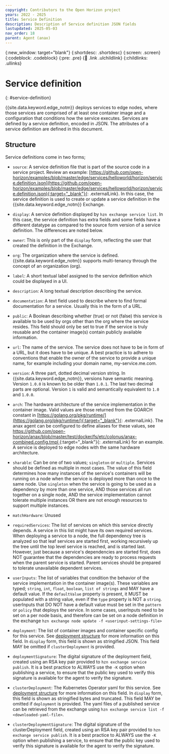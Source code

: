 ```yaml
---
copyright: Contributors to the Open Horizon project
years: 2022 - 2025
title: Service Definition
description: Description of Service definition JSON fields
lastupdated: 2025-05-03
nav_order: 18
parent: Agent (anax)
---
```


{:new_window: target="blank"}
{:shortdesc: .shortdesc}
{:screen: .screen}
{:codeblock: .codeblock}
{:pre: .pre}
{:child: .link .ulchildlink}
{:childlinks: .ullinks}

# Service definition
{: #service-definition}

{{site.data.keyword.edge_notm}} deploys services to edge nodes, where those services are comprised of at least one container image and a configuration that conditions how the service executes.
Services are defined by a service definition, encoded in JSON. The attributes of a service definition are defined in this document.

## Structure

Service definitions come in two forms;

- `source`: A service definition file that is part of the source code in a service project. Review an example: [https://github.com/open-horizon/examples/blob/master/edge/services/helloworld/horizon/service.definition.json](https://github.com/open-horizon/examples/blob/master/edge/services/helloworld/horizon/service.definition.json){:target="_blank"}{: .externalLink}.
In this case, the service definition is used to create or update a service definition in the {{site.data.keyword.edge_notm}} Exchange.
- `display`: A service definition displayed by `hzn exchange service list`.
In this case, the service definition has extra fields and some fields have a different datatype as compared to the source form version of a service definition.
The differences are noted below.

- `owner`: This is only part of the `display` form, reflecting the user that created the definition in the Exchange.
- `org`: The organization where the service is defined. {{site.data.keyword.edge_notm}} supports multi-tenancy through the concept of an organization (org).
- `label`: A short textual label assigned to the service definition which could be displayed in a UI.
- `description`: A long textual description describing the service.
- `documentation`: A text field used to describe where to find formal documentation for a service. Usually this in the form of a URL.
- `public`: A Boolean describing whether (true) or not (false) this service is available to be used by orgs other than the org where the service resides. This field should only be set to true if the service is truly reusable and the container image(s) contain publicly available information.
- `url`: The name of the service. The service does not have to be in form of a URL, but it does have to be unique. A best practice is to adhere to conventions that enable the owner of the service to provide a unique name, for example including your domain name, my-service.me.com.
- `version`: A three part, dotted decimal version string. In {{site.data.keyword.edge_notm}}, versions have semantic meaning. Version `1.0.0` is known to be older than `1.0.1`. The last two decimal parts are optional. Version `1` is valid and semantically equivalent to `1.0` and `1.0.0`.
- `arch`: The hardware architecture of the service implementation in the container image. Valid values are those returned from the GOARCH constant in [https://golang.org/pkg/runtime/](https://golang.org/pkg/runtime/){:target="_blank"}{: .externalLink}. The anax agent can be configured to define aliases for these values, see [https://github.com/open-horizon/anax/blob/master/test/docker/fs/etc/colonus/anax-combined.config.tmpl ](https://github.com/open-horizon/anax/blob/master/test/docker/fs/etc/colonus/anax-combined.config.tmpl){:target="_blank"}{: .externalLink} for an example. A service is deployed to edge nodes with the same hardware architecture.
- `sharable`: Can be one of two values; `singleton` or `multiple`. Services should be defined as multiple in most cases. The value of this field determines how many instances of the service's containers will be running on a node when the service is deployed more than once to the same node. Use `singleton` when the service is going to be used as a dependency by more than one service, AND those services all run together on a single node, AND the service implementation cannot tolerate multiple instances OR there are not enough resources to support multiple instances.
- `matchHardware`: Unused
- `requiredServices`: The list of services on which this service directly depends. A service in this list might have its own required services. When deploying a service to a node, the full dependency tree is analyzed so that leaf services are started first, working recursively up the tree until the top level service is reached, and is started last. However, just because a service's dependencies are started first, does NOT guarantee that the dependencies are ready to process requests when the parent service is started. Parent services should be prepared to tolerate unavailable dependent services.
- `userInputs`: The list of variables that condition the behavior of the service implementation in the container image(s). These variables are typed; `string`, `int`, `float`, `boolean`, `list of strings` and MAY have a default value. If the `defaultValue` property is present, it MUST be populated with a string value, even if the `type` property is NOT a `string`.  userInputs that DO NOT have a default value must be set in the `pattern` or `policy` that deploys the service. In some cases, userInputs need to be set on a per node basis, and therefore can be set on a node definition in the exchange `hzn exchange node update -f <userinput-settings-file>`
- `deployment`: The list of container images and container specific config for this service. See [deployment structure](./deployment_string.md) for more information on this field. In `display` form, this field is shown as stringified JSON. This field MAY be omitted if `clusterDeployment` is provided.
- `deploymentSignature`: The digital signature of the deployment field, created using an RSA key pair provided to `hzn exchange service publish`. It is a best practice to ALWAYS use the `-K` option when publishing a service, to ensure that the public key used to verify this signature is available for the agent to verify the signature.
- `clusterDeployment`: The Kubernetes Operator yaml for this service. See [deployment structure](./deployment_string.md) for more information on this field. In `display` form, this field is shown as stringified bytes and truncated. This field MAY be omitted if `deployment` is provided. The yaml files of a published service can be retrieved from the exchange using `hzn exchange service list -f <downloaded-yaml-file>`.
- `clusterDeploymentSignature`: The digital signature of the clusterDeployment field, created using an RSA key pair provided to `hzn exchange service publish`. It is a best practice to ALWAYS use the `-K` option when publishing a service, to ensure that the public key used to verify this signature is available for the agent to verify the signature.
